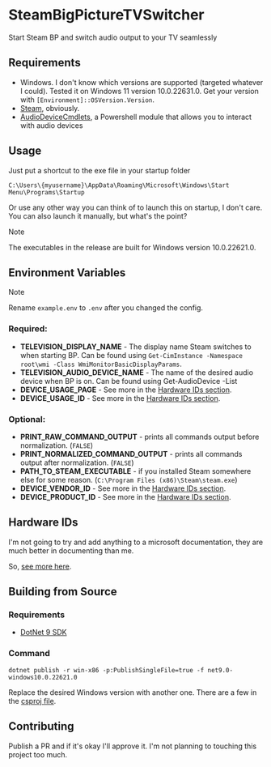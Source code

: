 # SteamBigPictureTVSwitcher
Start Steam BP and switch audio output to your TV seamlessly

## Requirements
- Windows. I don't know which versions are supported (targeted whatever I could). Tested it on Windows 11 version 10.0.22631.0. Get your version with `[Environment]::OSVersion.Version`.
- [Steam](https://store.steampowered.com/), obviously.
- [AudioDeviceCmdlets](https://www.powershellgallery.com/packages/AudioDeviceCmdlets/3.1.0.2), a Powershell module that allows you to interact with audio devices

## Usage
Just put a shortcut to the exe file in your startup folder

`C:\Users\{myusername}\AppData\Roaming\Microsoft\Windows\Start Menu\Programs\Startup`

Or use any other way you can think of to launch this on startup, I don't care. You can also launch it manually, but what's the point?
> [!NOTE]
> The executables in the release are built for Windows version 10.0.22621.0.


## Environment Variables
> [!NOTE]
> Rename `example.env` to `.env` after you changed the config.

### Required:

- **TELEVISION_DISPLAY_NAME** - The display name Steam switches to when starting BP. Can be found using `Get-CimInstance -Namespace root\wmi -Class WmiMonitorBasicDisplayParams`.
- **TELEVISION_AUDIO_DEVICE_NAME** - The name of the desired audio device when BP is on. Can be found using Get-AudioDevice -List
- **DEVICE_USAGE_PAGE** - See more in the [Hardware IDs section](#hardware-ids).
- **DEVICE_USAGE_ID** - See more in the [Hardware IDs section](#hardware-ids).

### Optional:

- **PRINT_RAW_COMMAND_OUTPUT** - prints all commands output before normalization. (`FALSE`)
- **PRINT_NORMALIZED_COMMAND_OUTPUT** - prints all commands output after normalization. (`FALSE`)
- **PATH_TO_STEAM_EXECUTABLE** - if you installed Steam somewhere else for some reason. (`C:\Program Files (x86)\Steam\steam.exe`)
- **DEVICE_VENDOR_ID** - See more in the [Hardware IDs section](#hardware-ids).
- **DEVICE_PRODUCT_ID** - See more in the [Hardware IDs section](#hardware-ids).



## Hardware IDs
I'm not going to try and add anything to a microsoft documentation, they are much better in documenting than me.

So, [see more here](https://learn.microsoft.com/en-us/uwp/api/windows.devices.humaninterfacedevice.hiddevice?view=winrt-22000).

## Building from Source

### Requirements

- [DotNet 9 SDK](https://dotnet.microsoft.com/en-us/download/dotnet/9.0#:~:text=SDK%209.0.102)

### Command
`dotnet publish -r win-x86 -p:PublishSingleFile=true -f net9.0-windows10.0.22621.0`

Replace the desired Windows version with another one. There are a few in the [csproj file](SteamBigPictureTVSwitcher/SteamBigPictureTVSwitcher.csproj).


## Contributing
Publish a PR and if it's okay I'll approve it. I'm not planning to touching this project too much.
